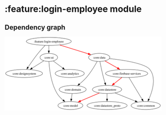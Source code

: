 # :feature:login-employee module

## Dependency graph

![Dependency graph](../../docs/images/graphs/dep_graph_feature_login_employee.svg)

